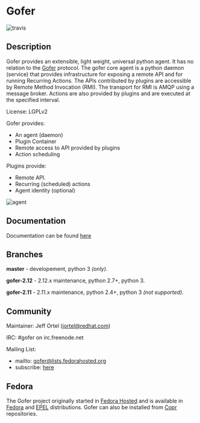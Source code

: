 Gofer
=====

![travis](https://travis-ci.org/jortel/gofer.svg?branch=master)

Description
-----------

Gofer provides an extensible, light weight, universal python agent. It has no
relation to the [Gofer](http://en.wikipedia.org/wiki/Gopher) protocol.
The gofer core agent is a python daemon (service) that provides infrastructure
for exposing a remote API and for running Recurring Actions. The APIs contributed by
plugins are accessible by Remote Method Invocation (RMI). The transport for RMI is
AMQP using a message broker. Actions are also provided by plugins and are executed at
the specified interval.

License: LGPLv2

Gofer provides:

- An agent (daemon)
- Plugin Container
- Remote access to API provided by plugins
- Action scheduling

Plugins provide:

- Remote API.
- Recurring (scheduled) actions
- Agent identity (optional)

![agent](https://raw.github.com/jortel/gofer/master/docs/sphinx/images/agent.png)

Documentation
-------------

Documentation can be found [here](http://gofer.readthedocs.org/en/latest/)

Branches
--------

**master** - developement, python 3 *(only)*.

**gofer-2.12** - 2.12.x maintenance, python 2.7+, python 3.

**gofer-2.11** - 2.11.x maintenance, python 2.4+, python 3 *(not supported)*.

Community
---------

Maintainer: Jeff Ortel (jortel@redhat.com)

IRC: #gofer on irc.freenode.net

Mailing List:
- mailto: gofer@lists.fedorahosted.org
- subscribe: [here](https://fedorahosted.org/mailman/listinfo/gofer)


Fedora
------

The Gofer project originally started in [Fedora Hosted](https://fedorahosted.org/gofer/) and is available 
in [Fedora](http://fedoraproject.org/) and [EPEL](http://fedoraproject.org/wiki/EPEL) distributions.
Gofer can also be installed from [Copr](https://copr.fedorainfracloud.org/coprs/jortel/gofer/)
repositories.

